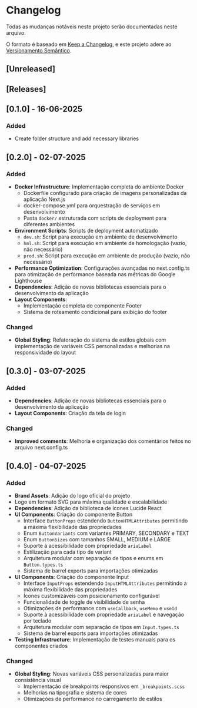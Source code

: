 # Changelog

Todas as mudanças notáveis neste projeto serão documentadas neste arquivo.

O formato é baseado em [Keep a Changelog](https://keepachangelog.com/en/1.1.0/),
e este projeto adere ao [Versionamento Semântico](https://semver.org/spec/v2.0.0.html).

## [Unreleased]

## [Releases]

## [0.1.0] - 16-06-2025

### Added

- Create folder structure and add necessary libraries

## [0.2.0] - 02-07-2025

### Added

- **Docker Infrastructure**: Implementação completa do ambiente Docker
  - Dockerfile configurado para criação de imagens personalizadas da aplicação Next.js
  - docker-compose.yml para orquestração de serviços em desenvolvimento
  - Pasta `docker/` estruturada com scripts de deployment para diferentes ambientes
- **Environment Scripts**: Scripts de deployment automatizado
  - `dev.sh`: Script para execução em ambiente de desenvolvimento
  - `hml.sh`: Script para execução em ambiente de homologação (vazio, não necessário)
  - `prod.sh`: Script para execução em ambiente de produção (vazio, não necessário)
- **Performance Optimization**: Configurações avançadas no next.config.ts para otimização de performance baseada nas métricas do Google Lighthouse
- **Dependencies**: Adição de novas bibliotecas essenciais para o desenvolvimento da aplicação
- **Layout Components**:
  - Implementação completa do componente Footer
  - Sistema de roteamento condicional para exibição do footer

### Changed

- **Global Styling**: Refatoração do sistema de estilos globais com implementação de variáveis CSS personalizadas e melhorias na responsividade do layout

## [0.3.0] - 03-07-2025

### Added

- **Dependencies**: Adição de novas bibliotecas essenciais para o desenvolvimento da aplicação
- **Layout Components**: Criação da tela de login

### Changed

- **Improved comments**: Melhoria e organização dos comentários feitos no arquivo next.config.ts

## [0.4.0] - 04-07-2025

### Added

- **Brand Assets**: Adição do logo oficial do projeto
- Logo em formato SVG para máxima qualidade e escalabilidade
- **Dependencies**: Adição da biblioteca de ícones Lucide React
- **UI Components**: Criação do componente Button
  - Interface `ButtonProps` estendendo `ButtonHTMLAttributes` permitindo a máxima flexibilidade das propriedades
  - Enum `ButtonVariants` com variantes PRIMARY, SECONDARY e TEXT
  - Enum `ButtonSizes` com tamanhos SMALL, MEDIUM e LARGE
  - Suporte à acessibilidade com propriedade `ariaLabel`
  - Estilização para cada tipo de variant
  - Arquitetura modular com separação de tipos e enums em `Button.types.ts`
  - Sistema de barrel exports para importações otimizadas
- **UI Components**: Criação do componente Input
  - Interface `InputProps` estendendo `InputHTMLAttributes` permitindo a máxima flexibilidade das propriedades
  - Ícones customizáveis com posicionamento configurável
  - Funcionalidade de toggle de visibilidade de senha
  - Otimizações de performance com `useCallback`, `useMemo` e `useId`
  - Suporte à acessibilidade com propriedade `ariaLabel` e navegação por teclado
  - Arquitetura modular com separação de tipos em `Input.types.ts`
  - Sistema de barrel exports para importações otimizadas
- **Testing Infrastructure**: Implementação de testes manuais para os componentes criados

### Changed

- **Global Styling**: Novas variáveis CSS personalizadas para maior consistência visual
  - Implementação de breakpoints responsivos em `_breakpoints.scss`
  - Melhorias na tipografia e sistema de cores
  - Otimizações de performance no carregamento de estilos
